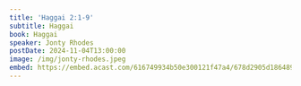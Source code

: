 ```yaml
---
title: 'Haggai 2:1-9'
subtitle: Haggai
book: Haggai
speaker: Jonty Rhodes
postDate: 2024-11-04T13:00:00
image: /img/jonty-rhodes.jpeg
embed: https://embed.acast.com/616749934b50e300121f47a4/678d2905d186489b14df7a77?theme=light&subscribe=false
---
```


